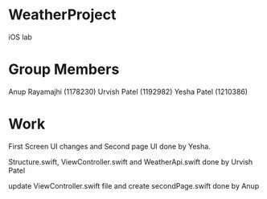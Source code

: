 # WeatherProject
iOS lab

# Group Members
Anup Rayamajhi (1178230)
Urvish Patel (1192982)
Yesha Patel (1210386)

# Work 
First Screen UI changes and Second page UI done by Yesha. 

Structure.swift, ViewController.swift and WeatherApi.swift done by Urvish Patel

update ViewController.swift file and create secondPage.swift done by Anup 








